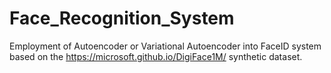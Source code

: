 # Face_Recognition_System
Employment of Autoencoder or Variational Autoencoder into FaceID system based on the https://microsoft.github.io/DigiFace1M/ synthetic dataset.
